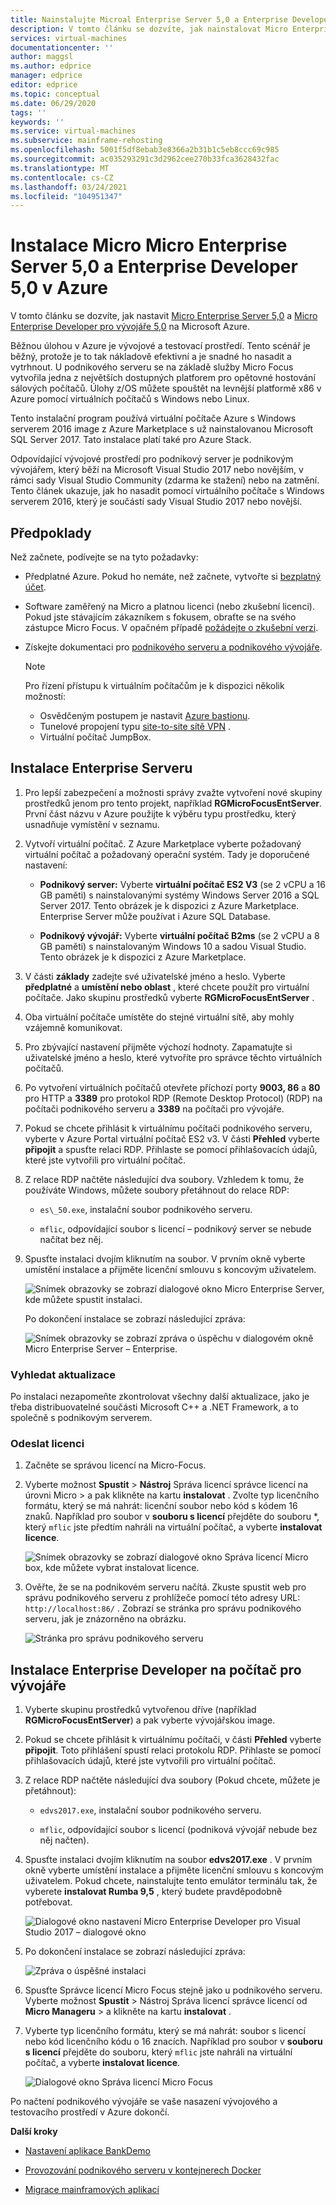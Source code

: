 ```yaml
---
title: Nainstalujte Microal Enterprise Server 5,0 a Enterprise Developer 5,0 v Azure | Microsoft Docs
description: V tomto článku se dozvíte, jak nainstalovat Micro Enterprise Server 5,0 a Enterprise Developer 5,0 na Microsoft Azure.
services: virtual-machines
documentationcenter: ''
author: maggsl
ms.author: edprice
manager: edprice
editor: edprice
ms.topic: conceptual
ms.date: 06/29/2020
tags: ''
keywords: ''
ms.service: virtual-machines
ms.subservice: mainframe-rehosting
ms.openlocfilehash: 5001f5df8ebab3e8366a2b31b1c5eb8ccc69c985
ms.sourcegitcommit: ac035293291c3d2962cee270b33fca3628432fac
ms.translationtype: MT
ms.contentlocale: cs-CZ
ms.lasthandoff: 03/24/2021
ms.locfileid: "104951347"
---
```

# <a name="install-micro-focus-enterprise-server-50-and-enterprise-developer-50-on-azure"></a>Instalace Micro Micro Enterprise Server 5,0 a Enterprise Developer 5,0 v Azure

V tomto článku se dozvíte, jak nastavit [Micro Enterprise Server 5,0](https://www.microfocus.com/documentation/enterprise-developer/ed50pu5/ES-WIN/GUID-F7D8FD6E-BDE0-4169-8D8C-96DDFFF6B495.html) a [Micro Enterprise Developer pro vývojáře 5,0](https://www.microfocus.com/documentation/enterprise-developer/ed50/) na Microsoft Azure.

Běžnou úlohou v Azure je vývojové a testovací prostředí. Tento scénář je běžný, protože je to tak nákladově efektivní a je snadné ho nasadit a vytrhnout. U podnikového serveru se na základě služby Micro Focus vytvořila jedna z největších dostupných platforem pro opětovné hostování sálových počítačů. Úlohy z/OS můžete spouštět na levnější platformě x86 v Azure pomocí virtuálních počítačů s Windows nebo Linux.

Tento instalační program používá virtuální počítače Azure s Windows serverem 2016 image z Azure Marketplace s už nainstalovanou Microsoft SQL Server 2017. Tato instalace platí také pro Azure Stack.

Odpovídající vývojové prostředí pro podnikový server je podnikovým vývojářem, který běží na Microsoft Visual Studio 2017 nebo novějším, v rámci sady Visual Studio Community (zdarma ke stažení) nebo na zatmění. Tento článek ukazuje, jak ho nasadit pomocí virtuálního počítače s Windows serverem 2016, který je součástí sady Visual Studio 2017 nebo novější.

## <a name="prerequisites"></a>Předpoklady

Než začnete, podívejte se na tyto požadavky:

-   Předplatné Azure. Pokud ho nemáte, než začnete, vytvořte si [bezplatný účet](https://azure.microsoft.com/free/?WT.mc_id=A261C142F).

-   Software zaměřený na Micro a platnou licenci (nebo zkušební licenci). Pokud jste stávajícím zákazníkem s fokusem, obraťte se na svého zástupce Micro Focus. V opačném případě [požádejte o zkušební verzi](https://www.microfocus.com/products/enterprise-suite/enterprise-server/trial/).

-   Získejte dokumentaci pro [podnikového serveru a podnikového vývojáře](https://www.microfocus.com/documentation/enterprise-developer/ed50/).

    > [!Note]
    > Pro řízení přístupu k virtuálním počítačům je k dispozici několik možností:
    > -   Osvědčeným postupem je nastavit [Azure bastionu](https://azure.microsoft.com/services/azure-bastion/).
    > -   Tunelové propojení typu [site-to-site sítě VPN](../../../../vpn-gateway/vpn-gateway-create-site-to-site-rm-powershell.md) .
    > -   Virtuální počítač JumpBox.

## <a name="install-enterprise-server"></a>Instalace Enterprise Serveru

1.  Pro lepší zabezpečení a možnosti správy zvažte vytvoření nové skupiny prostředků jenom pro tento projekt, například **RGMicroFocusEntServer**. První část názvu v Azure použijte k výběru typu prostředku, který usnadňuje vymístění v seznamu.

2.  Vytvoří virtuální počítač. Z Azure Marketplace vyberte požadovaný virtuální počítač a požadovaný operační systém. Tady je doporučené nastavení:

    -   **Podnikový server:** Vyberte **virtuální počítač ES2 V3** (se 2 vCPU a 16 GB paměti) s nainstalovanými systémy Windows Server 2016 a SQL Server 2017. Tento obrázek je k dispozici z Azure Marketplace. Enterprise Server může používat i Azure SQL Database.

    -   **Podnikový vývojář:** Vyberte **virtuální počítač B2ms** (se 2 vCPU a 8 GB paměti) s nainstalovaným Windows 10 a sadou Visual Studio. Tento obrázek je k dispozici z Azure Marketplace.

3.  V části **základy** zadejte své uživatelské jméno a heslo. Vyberte **předplatné** a **umístění nebo oblast** , které chcete použít pro virtuální počítače. Jako skupinu prostředků vyberte **RGMicroFocusEntServer** .

4.  Oba virtuální počítače umístěte do stejné virtuální sítě, aby mohly vzájemně komunikovat.

5.  Pro zbývající nastavení přijměte výchozí hodnoty. Zapamatujte si uživatelské jméno a heslo, které vytvoříte pro správce těchto virtuálních počítačů.

6.  Po vytvoření virtuálních počítačů otevřete příchozí porty **9003, 86** a **80** pro HTTP a **3389** pro protokol RDP (Remote Desktop Protocol) (RDP) na počítači podnikového serveru a **3389** na počítači pro vývojáře.

7.  Pokud se chcete přihlásit k virtuálnímu počítači podnikového serveru, vyberte v Azure Portal virtuální počítač ES2 v3. V části **Přehled** vyberte **připojit** a spusťte relaci RDP. Přihlaste se pomocí přihlašovacích údajů, které jste vytvořili pro virtuální počítač.

8.  Z relace RDP načtěte následující dva soubory. Vzhledem k tomu, že používáte Windows, můžete soubory přetáhnout do relace RDP:

    -   `es\_50.exe`, instalační soubor podnikového serveru.

    -   `mflic`, odpovídající soubor s licencí – podnikový server se nebude načítat bez něj.

9.  Spusťte instalaci dvojím kliknutím na soubor. V prvním okně vyberte umístění instalace a přijměte licenční smlouvu s koncovým uživatelem.

    ![Snímek obrazovky se zobrazí dialogové okno Micro Enterprise Server, kde můžete spustit instalaci.](media/install-image-1.png)

    Po dokončení instalace se zobrazí následující zpráva:

    ![Snímek obrazovky se zobrazí zpráva o úspěchu v dialogovém okně Micro Enterprise Server – Enterprise.](media/install-image-2.png)

 ### <a name="check-for-updates"></a>Vyhledat aktualizace

Po instalaci nezapomeňte zkontrolovat všechny další aktualizace, jako je třeba distribuovatelné součásti Microsoft C++ a .NET Framework, a to společně s podnikovým serverem.

### <a name="upload-the-license"></a>Odeslat licenci

1.  Začněte se správou licencí na Micro-Focus.

2.  Vyberte možnost **Spustit** \> **Nástroj** Správa licencí správce licencí na úrovni Micro \> a pak klikněte na kartu **instalovat** . Zvolte typ licenčního formátu, který se má nahrát: licenční soubor nebo kód s kódem 16 znaků. Například pro soubor v **souboru s licencí** přejděte do souboru *, který `mflic` jste předtím nahráli na virtuální počítač, a vyberte **instalovat licence**.

    ![Snímek obrazovky se zobrazí dialogové okno Správa licencí Micro box, kde můžete vybrat instalovat licence.](media/install-image-3.png)

3.  Ověřte, že se na podnikovém serveru načítá. Zkuste spustit web pro správu podnikového serveru z prohlížeče pomocí této adresy URL: `http://localhost:86/` . Zobrazí se stránka pro správu podnikového serveru, jak je znázorněno na obrázku.

    ![Stránka pro správu podnikového serveru](media/install-image-4.png)

## <a name="install-enterprise-developer-on-the-developer-machine"></a>Instalace Enterprise Developer na počítač pro vývojáře

1.  Vyberte skupinu prostředků vytvořenou dříve (například **RGMicroFocusEntServer**) a pak vyberte vývojářskou image.

2.  Pokud se chcete přihlásit k virtuálnímu počítači, v části **Přehled** vyberte **připojit**. Toto přihlášení spustí relaci protokolu RDP. Přihlaste se pomocí přihlašovacích údajů, které jste vytvořili pro virtuální počítač.

3.  Z relace RDP načtěte následující dva soubory (Pokud chcete, můžete je přetáhnout):

    -   `edvs2017.exe`, instalační soubor podnikového serveru.

    -   `mflic`, odpovídající soubor s licencí (podniková vývojář nebude bez něj načten).

4.  Spusťte instalaci dvojím kliknutím na soubor **edvs2017.exe** . V prvním okně vyberte umístění instalace a přijměte licenční smlouvu s koncovým uživatelem. Pokud chcete, nainstalujte tento emulátor terminálu tak, že vyberete **instalovat Rumba 9,5** , který budete pravděpodobně potřebovat.

    ![Dialogové okno nastavení Micro Enterprise Developer pro Visual Studio 2017 – dialogové okno](media/install-image-5.png)

5.  Po dokončení instalace se zobrazí následující zpráva:

    ![Zpráva o úspěšné instalaci](media/install-image-6.png)

6.  Spusťte Správce licencí Micro Focus stejně jako u podnikového serveru. Vyberte možnost **Spustit** \> Nástroj Správa licencí správce licencí od **Micro Manageru** \> a klikněte na kartu **instalovat** .

7.  Vyberte typ licenčního formátu, který se má nahrát: soubor s licencí nebo kód licenčního kódu o 16 znacích. Například pro soubor v **souboru s licencí** přejděte do souboru, který `mflic` jste nahráli na virtuální počítač, a vyberte  **instalovat licence**.

    ![Dialogové okno Správa licencí Micro Focus](media/install-image-7.png)

Po načtení podnikového vývojáře se vaše nasazení vývojového a testovacího prostředí v Azure dokončí.

**Další kroky**

-   [Nastavení aplikace BankDemo](./demo.md)

-   [Provozování podnikového serveru v kontejnerech Docker](./run-enterprise-server-container.md)

-   [Migrace mainframových aplikací](/azure/architecture/cloud-adoption/infrastructure/mainframe-migration/application-strategies)